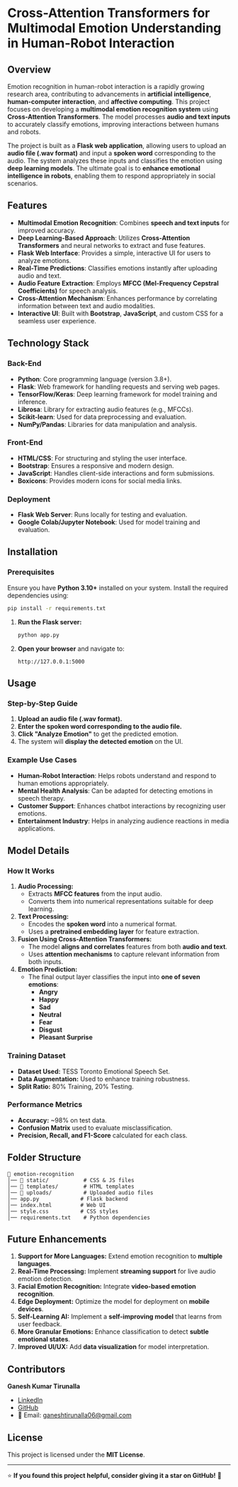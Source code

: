 # Cross-Attention Transformers for Multimodal Emotion Understanding in Human-Robot Interaction

## Overview  
Emotion recognition in human-robot interaction is a rapidly growing research area, contributing to advancements in **artificial intelligence**, **human-computer interaction**, and **affective computing**. This project focuses on developing a **multimodal emotion recognition system** using **Cross-Attention Transformers**. The model processes **audio and text inputs** to accurately classify emotions, improving interactions between humans and robots.

The project is built as a **Flask web application**, allowing users to upload an **audio file (.wav format)** and input a **spoken word** corresponding to the audio. The system analyzes these inputs and classifies the emotion using **deep learning models**. The ultimate goal is to **enhance emotional intelligence in robots**, enabling them to respond appropriately in social scenarios.

## Features  
- **Multimodal Emotion Recognition**: Combines **speech and text inputs** for improved accuracy.
- **Deep Learning-Based Approach**: Utilizes **Cross-Attention Transformers** and neural networks to extract and fuse features.
- **Flask Web Interface**: Provides a simple, interactive UI for users to analyze emotions.
- **Real-Time Predictions**: Classifies emotions instantly after uploading audio and text.
- **Audio Feature Extraction**: Employs **MFCC (Mel-Frequency Cepstral Coefficients)** for speech analysis.
- **Cross-Attention Mechanism**: Enhances performance by correlating information between text and audio modalities.
- **Interactive UI**: Built with **Bootstrap**, **JavaScript**, and custom CSS for a seamless user experience.

## Technology Stack  
### Back-End  
- **Python**: Core programming language (version 3.8+).
- **Flask**: Web framework for handling requests and serving web pages.
- **TensorFlow/Keras**: Deep learning framework for model training and inference.
- **Librosa**: Library for extracting audio features (e.g., MFCCs).
- **Scikit-learn**: Used for data preprocessing and evaluation.
- **NumPy/Pandas**: Libraries for data manipulation and analysis.

### Front-End  
- **HTML/CSS**: For structuring and styling the user interface.
- **Bootstrap**: Ensures a responsive and modern design.
- **JavaScript**: Handles client-side interactions and form submissions.
- **Boxicons**: Provides modern icons for social media links.

### Deployment  
- **Flask Web Server**: Runs locally for testing and evaluation.
- **Google Colab/Jupyter Notebook**: Used for model training and evaluation.

## Installation  

### Prerequisites  
Ensure you have **Python 3.10+** installed on your system. Install the required dependencies using:

```bash
pip install -r requirements.txt
```

1. **Run the Flask server:**  
   ```bash
   python app.py
   ```
2. **Open your browser** and navigate to:  
   ```
   http://127.0.0.1:5000
   ```

## Usage  
### **Step-by-Step Guide**  
1. **Upload an audio file (.wav format).**  
2. **Enter the spoken word corresponding to the audio file.**  
3. **Click "Analyze Emotion"** to get the predicted emotion.  
4. The system will **display the detected emotion** on the UI.  

### **Example Use Cases**  
- **Human-Robot Interaction**: Helps robots understand and respond to human emotions appropriately.
- **Mental Health Analysis**: Can be adapted for detecting emotions in speech therapy.
- **Customer Support**: Enhances chatbot interactions by recognizing user emotions.
- **Entertainment Industry**: Helps in analyzing audience reactions in media applications.

## Model Details  
### **How It Works**  
1. **Audio Processing:**  
   - Extracts **MFCC features** from the input audio.
   - Converts them into numerical representations suitable for deep learning.
2. **Text Processing:**  
   - Encodes the **spoken word** into a numerical format.
   - Uses a **pretrained embedding layer** for feature extraction.
3. **Fusion Using Cross-Attention Transformers:**  
   - The model **aligns and correlates** features from both **audio and text**.
   - Uses **attention mechanisms** to capture relevant information from both inputs.
4. **Emotion Prediction:**  
   - The final output layer classifies the input into **one of seven emotions**:
     - **Angry**
     - **Happy**
     - **Sad**
     - **Neutral**
     - **Fear**
     - **Disgust**
     - **Pleasant Surprise**

### **Training Dataset**  
- **Dataset Used:** TESS Toronto Emotional Speech Set.
- **Data Augmentation:** Used to enhance training robustness.
- **Split Ratio:** 80% Training, 20% Testing.

### **Performance Metrics**  
- **Accuracy:** ~98% on test data.
- **Confusion Matrix** used to evaluate misclassification.
- **Precision, Recall, and F1-Score** calculated for each class.

## Folder Structure  
```
📂 emotion-recognition  
│── 📂 static/           # CSS & JS files  
│── 📂 templates/        # HTML templates  
│── 📂 uploads/          # Uploaded audio files  
│── app.py             # Flask backend  
│── index.html         # Web UI  
│── style.css          # CSS styles  
│── requirements.txt    # Python dependencies  
```

## Future Enhancements  
1. **Support for More Languages:** Extend emotion recognition to **multiple languages**.
2. **Real-Time Processing:** Implement **streaming support** for live audio emotion detection.
3. **Facial Emotion Recognition:** Integrate **video-based emotion recognition**.
4. **Edge Deployment:** Optimize the model for deployment on **mobile devices**.
5. **Self-Learning AI:** Implement a **self-improving model** that learns from user feedback.
6. **More Granular Emotions:** Enhance classification to detect **subtle emotional states**.
7. **Improved UI/UX:** Add **data visualization** for model interpretation.

## Contributors  
**Ganesh Kumar Tirunalla**  
- [LinkedIn](https://www.linkedin.com/in/ganesh-kumar-tirunalla-39609024a)  
- [GitHub](https://github.com/ganeshtirunalla06)  
- 📧 Email: [ganeshtirunalla06@gmail.com](mailto:ganeshtirunalla06@gmail.com)  

## License  
This project is licensed under the **MIT License**.

---  
⭐ **If you found this project helpful, consider giving it a star on GitHub!** 🚀
```
```

